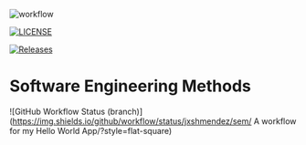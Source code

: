 ![workflow](https://github.com/jxshmendez/sem/actions/workflows/main.yml/badge.svg)

[![LICENSE](https://img.shields.io/github/license/jxshmendez/sem.svg?style=flat-square)](https://github.com/jxshmendez/sem/blob/main/LICENSE)

[![Releases](https://img.shields.io/github/release/jxshmendez/sem/all.svg?style=flat-square)](https://github.com/jxshmendez/sem/releases)

# Software Engineering Methods
![GitHub Workflow Status (branch)](https://img.shields.io/github/workflow/status/jxshmendez/sem/ A workflow for my Hello World App/<branch>?style=flat-square)